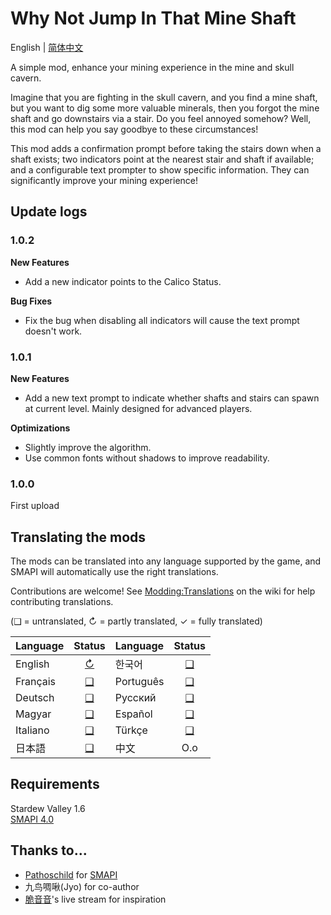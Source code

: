 ﻿# Why Not Jump In That Mine Shaft

English | [简体中文](README_zh.md)

A simple mod, enhance your mining experience in the mine and skull cavern.

Imagine that you are fighting in the skull cavern, and you find a mine shaft, but you want to dig 
some more valuable minerals, then you forgot the mine shaft and go downstairs via a stair. Do you 
feel annoyed somehow? Well, this mod can help you say goodbye to these circumstances!

This mod adds a confirmation prompt before taking the stairs down when a shaft exists; two 
indicators point at the nearest stair and shaft if available; and a configurable text prompter to 
show specific information. They can significantly improve your mining experience! 

## Update logs

### 1.0.2

**New Features**

- Add a new indicator points to the Calico Status.

**Bug Fixes**

- Fix the bug when disabling all indicators will cause the text prompt doesn't work.

### 1.0.1

**New Features**

- Add a new text prompt to indicate whether shafts and stairs can spawn at 
current level. Mainly designed for advanced players.

**Optimizations**

- Slightly improve the algorithm. 
- Use common fonts without shadows to improve readability.

### 1.0.0

First upload

## Translating the mods
The mods can be translated into any language supported by the game, and SMAPI will automatically
use the right translations.

Contributions are welcome! See [Modding:Translations](https://stardewvalleywiki.com/Modding:Translations)
on the wiki for help contributing translations.

(❑ = untranslated, ↻ = partly translated, ✓ = fully translated)

| Language   |         Status         | Language   |   Status   |
|:-----------|:----------------------:|:-----------|:----------:|
| English    | [↻](i18n/default.json) | 한국어        | [❑](i18n)  |
| Français   |       [❑](i18n)        | Português  | [❑](i18n)  |
| Deutsch    |       [❑](i18n)        | Русский    | [❑](i18n)  |
| Magyar     |       [❑](i18n)        | Español    | [❑](i18n)  |
| Italiano   |       [❑](i18n)        | Türkçe     | [❑](i18n)  |
| 日本語        |       [❑](i18n)        | 中文         |    O.o     |

## Requirements
Stardew Valley 1.6  
[SMAPI 4.0](https://smapi.io)

## Thanks to...
* [Pathoschild](https://github.com/Pathoschild) for [SMAPI](https://github.com/Pathoschild/SMAPI)
* 九鸟啁啾(Jyo) for co-author
* [脆音音](https://space.bilibili.com/349111916)'s live stream for inspiration